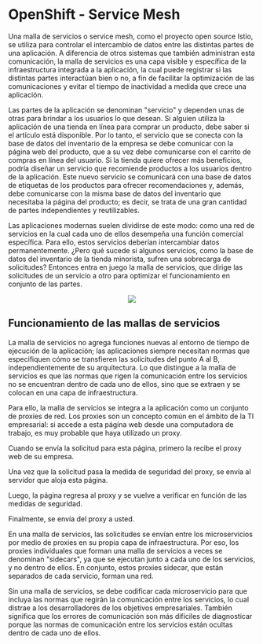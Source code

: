 # OpenShift - Service Mesh

Una malla de servicios o service mesh, como el proyecto open source Istio, se utiliza para controlar el intercambio de datos entre las distintas partes de una aplicación. A diferencia de otros sistemas que también administran esta comunicación, la malla de servicios es una capa visible y específica de la infraestructura integrada a la aplicación, la cual puede registrar si las distintas partes interactúan bien o no, a fin de facilitar la optimización de las comunicaciones y evitar el tiempo de inactividad a medida que crece una aplicación.

Las partes de la aplicación se denominan "servicio" y dependen unas de otras para brindar a los usuarios lo que desean. Si alguien utiliza la aplicación de una tienda en línea para comprar un producto, debe saber si el artículo está disponible. Por lo tanto, el servicio que se conecta con la base de datos del inventario de la empresa se debe comunicar con la página web del producto, que a su vez debe comunicarse con el carrito de compras en línea del usuario. Si la tienda quiere ofrecer más beneficios, podría diseñar un servicio que recomiende productos a los usuarios dentro de la aplicación. Este nuevo servicio se comunicará con una base de datos de etiquetas de los productos para ofrecer recomendaciones y, además, debe comunicarse con la misma base de datos del inventario que necesitaba la página del producto; es decir, se trata de una gran cantidad de partes independientes y reutilizables.

Las aplicaciones modernas suelen dividirse de este modo: como una red de servicios en la cual cada uno de ellos desempeña una función comercial específica. Para ello, estos servicios deberían intercambiar datos permanentemente. ¿Pero qué sucede si algunos servicios, como la base de datos del inventario de la tienda minorista, sufren una sobrecarga de solicitudes? Entonces entra en juego la malla de servicios, que dirige las solicitudes de un servicio a otro para optimizar el funcionamiento en conjunto de las partes.

<p align="center">
  <img src="https://github.com/dimasx010/knowledge/assets/105082657/686934c2-c697-4bae-aca7-22c9e3d24848">
</p>

## Funcionamiento de las mallas de servicios

La malla de servicios no agrega funciones nuevas al entorno de tiempo de ejecución de la aplicación; las aplicaciones siempre necesitan normas que especifiquen cómo se transfieren las solicitudes del punto A al B, independientemente de su arquitectura. Lo que distingue a la malla de servicios es que las normas que rigen la comunicación entre los servicios no se encuentran dentro de cada uno de ellos, sino que se extraen y se colocan en una capa de infraestructura.

Para ello, la malla de servicios se integra a la aplicación como un conjunto de proxies de red. Los proxies son un concepto común en el ámbito de la TI empresarial: si accede a esta página web desde una computadora de trabajo, es muy probable que haya utilizado un proxy.

Cuando se envía la solicitud para esta página, primero la recibe el proxy web de su empresa.

Una vez que la solicitud pasa la medida de seguridad del proxy, se envía al servidor que aloja esta página.

Luego, la página regresa al proxy y se vuelve a verificar en función de las medidas de seguridad.

Finalmente, se envía del proxy a usted.

En una malla de servicios, las solicitudes se envían entre los microservicios por medio de proxies en su propia capa de infraestructura. Por eso, los proxies individuales que forman una malla de servicios a veces se denominan "sidecars", ya que se ejecutan junto a cada uno de los servicios, y no dentro de ellos. En conjunto, estos proxies sidecar, que están separados de cada servicio, forman una red.

Sin una malla de servicios, se debe codificar cada microservicio para que incluya las normas que regirán la comunicación entre los servicios, lo cual distrae a los desarrolladores de los objetivos empresariales. También significa que los errores de comunicación son más difíciles de diagnosticar porque las normas de comunicación entre los servicios están ocultas dentro de cada uno de ellos.

